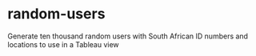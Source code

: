 # random-users

Generate ten thousand random users with South African ID numbers and locations to use in a Tableau view
